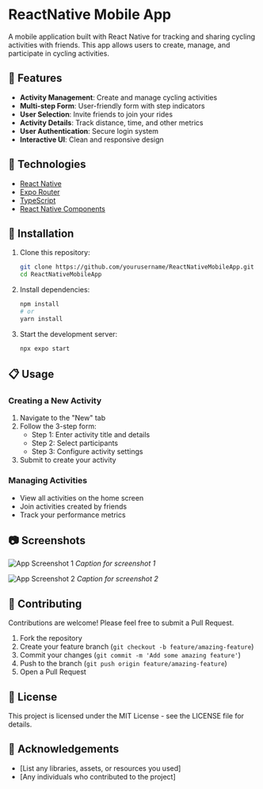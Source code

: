 # ReactNative Mobile App

A mobile application built with React Native for tracking and sharing cycling activities with friends. This app allows users to create, manage, and participate in cycling activities.

## 📱 Features

- **Activity Management**: Create and manage cycling activities
- **Multi-step Form**: User-friendly form with step indicators
- **User Selection**: Invite friends to join your rides
- **Activity Details**: Track distance, time, and other metrics
- **User Authentication**: Secure login system
- **Interactive UI**: Clean and responsive design

## 🚀 Technologies

- [React Native](https://reactnative.dev/)
- [Expo Router](https://docs.expo.dev/routing/introduction/)
- [TypeScript](https://www.typescriptlang.org/)
- [React Native Components](https://reactnative.dev/docs/components-and-apis)

## 🔧 Installation

1. Clone this repository:
   ```bash
   git clone https://github.com/yourusername/ReactNativeMobileApp.git
   cd ReactNativeMobileApp
   ```

2. Install dependencies:
   ```bash
   npm install
   # or
   yarn install
   ```

3. Start the development server:
   ```bash
   npx expo start
   ```

## 📋 Usage

### Creating a New Activity

1. Navigate to the "New" tab
2. Follow the 3-step form:
   - Step 1: Enter activity title and details
   - Step 2: Select participants
   - Step 3: Configure activity settings
3. Submit to create your activity

### Managing Activities

- View all activities on the home screen
- Join activities created by friends
- Track your performance metrics

## 📷 Screenshots

![App Screenshot 1](path_to_screenshot1.png)
*Caption for screenshot 1*

![App Screenshot 2](path_to_screenshot2.png)
*Caption for screenshot 2*

## 🤝 Contributing

Contributions are welcome! Please feel free to submit a Pull Request.

1. Fork the repository
2. Create your feature branch (`git checkout -b feature/amazing-feature`)
3. Commit your changes (`git commit -m 'Add some amazing feature'`)
4. Push to the branch (`git push origin feature/amazing-feature`)
5. Open a Pull Request

## 📃 License

This project is licensed under the MIT License - see the LICENSE file for details.

## 🙏 Acknowledgements

- [List any libraries, assets, or resources you used]
- [Any individuals who contributed to the project]
